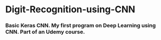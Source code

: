 # Digit-Recognition-using-CNN

### Basic Keras CNN. My first program on Deep Learning using CNN. Part of an Udemy course.
